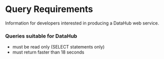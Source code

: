 # Query Requirements
Information for developers interested in producing a DataHub web service.

### Queries suitable for DataHub
- must be read only (SELECT statements only)
- must return faster than 18 seconds 

